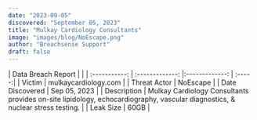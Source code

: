 ```yaml
---
date: "2023-09-05"
discovered: "September 05, 2023"
title: "Mulkay Cardiology Consultants"
image: "images/blog/NoEscape.png"
author: "Breachsense Support"
draft: false
---
```


| Data Breach Report           |              | 
| :-----------: | :-------------:     |:-------------:    | :-----:|
| Victim      | mulkaycardiology.com      | 
| Threat Actor      | NoEscape      | 
| Date Discovered      | Sep 05, 2023      | 
| Description      | Mulkay Cardiology Consultants provides on-site lipidology, echocardiography, vascular diagnostics, & nuclear stress testing.      | 
| Leak Size      | 60GB      | 

